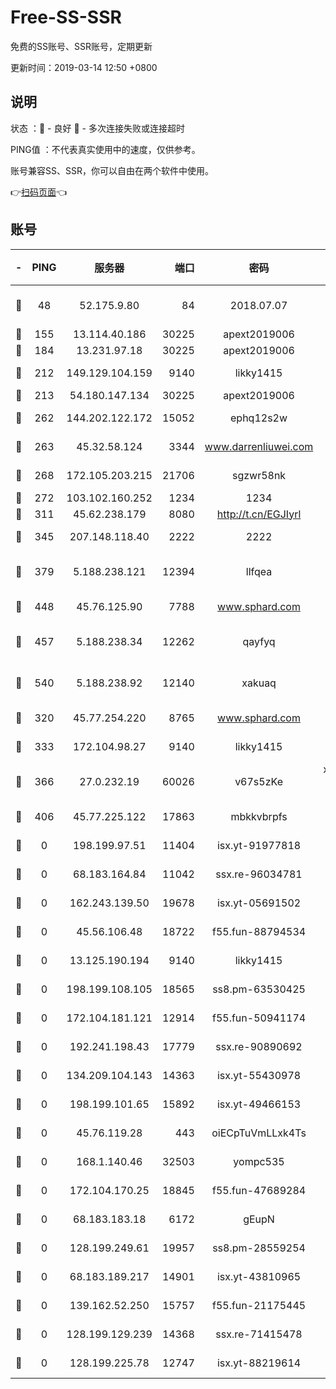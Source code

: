 # Free-SS-SSR

免费的SS账号、SSR账号，定期更新

更新时间：2019-03-14 12:50 +0800

## 说明

状态     ：🙂 - 良好 🙁 - 多次连接失败或连接超时

PING值   ：不代表真实使用中的速度，仅供参考。

账号兼容SS、SSR，你可以自由在两个软件中使用。

👉[扫码页面](https://liesauer.github.io/Free-SS-SSR/)👈

## 账号

|-|PING|服务器|端口|密码|加密方式|区域|
|:----:|:----:|:-----:|-----:|:----:|:----:|:----:|
|🙂|48|52.175.9.80|84|2018.07.07|chacha20-ietf-poly1305|HK|
|🙂|155|13.114.40.186|30225|apext2019006|chacha20|JP|
|🙂|184|13.231.97.18|30225|apext2019006|chacha20|JP|
|🙂|212|149.129.104.159|9140|likky1415|aes-256-cfb|HK|
|🙂|213|54.180.147.134|30225|apext2019006|chacha20|KR|
|🙂|262|144.202.122.172|15052|ephq12s2w|aes-256-cfb|US|
|🙂|263|45.32.58.124|3344|www.darrenliuwei.com|aes-256-cfb|JP|
|🙂|268|172.105.203.215|21706|sgzwr58nk|aes-256-cfb|JP|
|🙂|272|103.102.160.252|1234|1234|rc4-md5|JP|
|🙂|311|45.62.238.179|8080|http://t.cn/EGJIyrl|rc4-md5|CA|
|🙂|345|207.148.118.40|2222|2222|aes-256-cfb|SG|
|🙂|379|5.188.238.121|12394|llfqea|chacha20-ietf-poly1305|BR|
|🙂|448|45.76.125.90|7788|www.sphard.com|aes-256-cfb|AU|
|🙂|457|5.188.238.34|12262|qayfyq|chacha20-ietf-poly1305|BR|
|🙂|540|5.188.238.92|12140|xakuaq|chacha20-ietf-poly1305|BR|
|🙂|320|45.77.254.220|8765|www.sphard.com|aes-256-cfb|SG|
|🙂|333|172.104.98.27|9140|likky1415|aes-256-cfb|JP|
|🙂|366|27.0.232.19|60026|v67s5zKe|xchacha20-ietf-poly1305|HK|
|🙂|406|45.77.225.122|17863|mbkkvbrpfs|aes-256-cfb|GB|
|🙁|0|198.199.97.51|11404|isx.yt-91977818|aes-256-cfb|US|
|🙁|0|68.183.164.84|11042|ssx.re-96034781|aes-256-cfb|US|
|🙁|0|162.243.139.50|19678|isx.yt-05691502|aes-256-cfb|US|
|🙁|0|45.56.106.48|18722|f55.fun-88794534|aes-256-cfb|US|
|🙁|0|13.125.190.194|9140|likky1415|aes-256-cfb|KR|
|🙁|0|198.199.108.105|18565|ss8.pm-63530425|aes-256-cfb|US|
|🙁|0|172.104.181.121|12914|f55.fun-50941174|aes-256-cfb|SG|
|🙁|0|192.241.198.43|17779|ssx.re-90890692|aes-256-cfb|US|
|🙁|0|134.209.104.143|14363|isx.yt-55430978|aes-256-cfb|SG|
|🙁|0|198.199.101.65|15892|isx.yt-49466153|aes-256-cfb|US|
|🙁|0|45.76.119.28|443|oiECpTuVmLLxk4Ts|aes-256-cfb|AU|
|🙁|0|168.1.140.46|32503|yompc535|aes-256-cfb|AU|
|🙁|0|172.104.170.25|18845|f55.fun-47689284|aes-256-cfb|SG|
|🙁|0|68.183.183.18|6172|gEupN|aes-256-cfb|SG|
|🙁|0|128.199.249.61|19957|ss8.pm-28559254|aes-256-cfb|SG|
|🙁|0|68.183.189.217|14901|isx.yt-43810965|aes-256-cfb|SG|
|🙁|0|139.162.52.250|15757|f55.fun-21175445|aes-256-cfb|SG|
|🙁|0|128.199.129.239|14368|ssx.re-71415478|aes-256-cfb|SG|
|🙁|0|128.199.225.78|12747|isx.yt-88219614|aes-256-cfb|SG|
